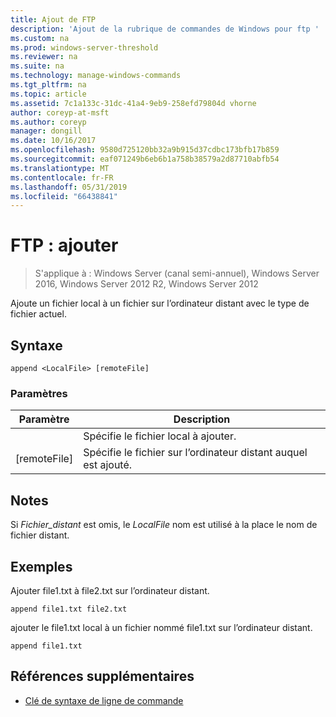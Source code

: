 ```yaml
---
title: Ajout de FTP
description: 'Ajout de la rubrique de commandes de Windows pour ftp '
ms.custom: na
ms.prod: windows-server-threshold
ms.reviewer: na
ms.suite: na
ms.technology: manage-windows-commands
ms.tgt_pltfrm: na
ms.topic: article
ms.assetid: 7c1a133c-31dc-41a4-9eb9-258efd79804d vhorne
author: coreyp-at-msft
ms.author: coreyp
manager: dongill
ms.date: 10/16/2017
ms.openlocfilehash: 9580d725120bb32a9b915d37cdbc173bfb17b859
ms.sourcegitcommit: eaf071249b6eb6b1a758b38579a2d87710abfb54
ms.translationtype: MT
ms.contentlocale: fr-FR
ms.lasthandoff: 05/31/2019
ms.locfileid: "66438841"
---
```

# <a name="ftp-append"></a>FTP : ajouter

>S'applique à : Windows Server (canal semi-annuel), Windows Server 2016, Windows Server 2012 R2, Windows Server 2012

Ajoute un fichier local à un fichier sur l’ordinateur distant avec le type de fichier actuel.   
## <a name="syntax"></a>Syntaxe  
```  
append <LocalFile> [remoteFile]  
```  
### <a name="parameters"></a>Paramètres  

|  Paramètre   |                               Description                                |
|--------------|--------------------------------------------------------------------------|
| <LocalFile>  |                     Spécifie le fichier local à ajouter.                     |
| [remoteFile] | Spécifie le fichier sur l’ordinateur distant auquel <LocalFile> est ajouté. |

## <a name="remarks"></a>Notes  
Si *Fichier_distant* est omis, le *LocalFile* nom est utilisé à la place le nom de fichier distant.  
## <a name="BKMK_Examples"></a>Exemples  
Ajouter file1.txt à file2.txt sur l’ordinateur distant.  
```  
append file1.txt file2.txt  
```  
ajouter le file1.txt local à un fichier nommé file1.txt sur l’ordinateur distant.  
```  
append file1.txt  
```  
## <a name="additional-references"></a>Références supplémentaires  
-   [Clé de syntaxe de ligne de commande](command-line-syntax-key.md)  
